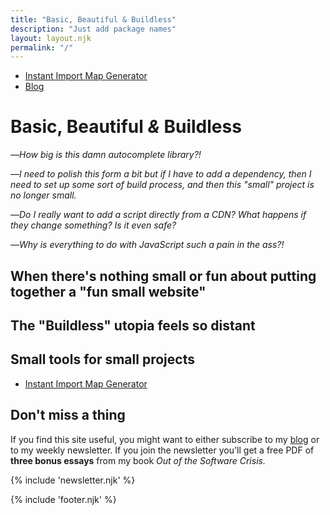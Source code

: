 ```yaml
---
title: "Basic, Beautiful & Buildless"
description: "Just add package names"
layout: layout.njk
permalink: "/"
---
```


<div class="Front">


<nav class="Nav"><ul><li><a href="/instant-import-maps/" class="Front-nav">Instant Import Map Generator</a></li> <li><a href="https://baldurbjarnason.com/" class="Front-nav">Blog</a></li></ul></nav>

<h1 id="site-Front" class="Front-heading">
<span class="Front-heading-part">Basic,</span>
<span class="Front-heading-part">Beautiful <em>&amp;</em></span>
<span class="Front-heading-part"><strong>Buildless</strong></span>
</h1>

&mdash;_How big is this damn autocomplete library?!_

&mdash;_I need to polish this form a bit but if I have to add a dependency, then I need to set up some sort of build process, and then this "small" project is no longer small._

&mdash;_Do I really want to add a script directly from a CDN? What happens if they change something? Is it even safe?_

&mdash;_Why is everything to do with JavaScript such a pain in the ass?!_

## When there's nothing small or fun about putting together a "fun small website"

## The "Buildless" utopia feels so distant

## Small tools for small projects

- <a href="/instant-import-maps/" class="Front-nav">Instant Import Map Generator</a>



<div class="Front-newsletter">

## Don't miss a thing

If you find this site useful, you might want to either subscribe to my [blog](https://wwww.baldurbjarnason.com/) or to my weekly newsletter. If you join the newsletter you'll get a free PDF of <strong>three bonus essays</strong> from my book <em>Out of the Software Crisis.</em>

{% include 'newsletter.njk' %}

</div>


{% include 'footer.njk' %}

</div>


